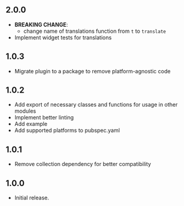 ## 2.0.0
* **BREAKING CHANGE**:
  * change name of translations function from `t` to `translate`
* Implement widget tests for translations

## 1.0.3
* Migrate plugin to a package to remove platform-agnostic code

## 1.0.2
* Add export of necessary classes and functions for usage in other modules
* Implement better linting
* Add example
* Add supported platforms to pubspec.yaml

## 1.0.1
* Remove collection dependency for better compatibility

## 1.0.0
* Initial release.
